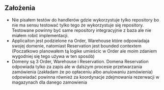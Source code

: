 ## Założenia

- Nie pisałem testów do handlerów gdzie wykorzystuje tylko repository bo nie ma sensu testować tylko tego że wykorzystuje się repository. Testowane powinny być same repository integracyjnie z baza ale nie miałem robić implementacji.
- Applicaiton jest podzielone na Order, Warehouse które odpowiadaja swojej domenie, natomiast Reservation jest bounded contextem (Poczatkowo planowałem tą logike umieścic w Order ale moim zdaniem wygodniej się tego używa w ten sposób)
- Domeny są 3 Order, Warehouse i Reservation. Domena Reservation odpowiada tylko za zapis ale w dalszym procesie przetwarzania zamówienia (zakładam że po opłaceniu albo anulowaniu zamówienia) odpowiadać powinna również za koordynacje zdejmowania rezerwacji w magazynach dla danego zamowienia 